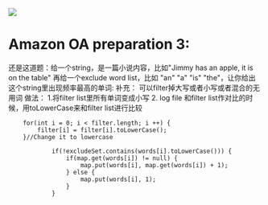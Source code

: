 ![](https://upload.wikimedia.org/wikipedia/commons/thumb/7/70/Amazon_logo_plain.svg/320px-Amazon_logo_plain.svg.png)
# Amazon OA preparation 3: 
 还是这道题：给一个string，是一篇小说内容，比如"Jimmy has an apple, it is on the table" 再给一个exclude word list，比如 "an" "a" "is" "the"，让你给出这个string里出现频率最高的单词:
 补充： 可以filter掉大写或者小写或者混合的无用词
 做法：
 1.将filter list里所有单词变成小写
 2. log file 和filter list作对比的时候，用toLowerCase来和filter list进行比较

        for(int i = 0; i < filter.length; i ++) {
            filter[i] = filter[i].toLowerCase();
        }//Change it to lowercase

                if(!excludeSet.contains(words[i].toLowerCase())) {
                    if(map.get(words[i]) != null) {
                        map.put(words[i], map.get(words[i]) + 1);
                    } else {
                        map.put(words[i], 1);
                    }                   
                }
